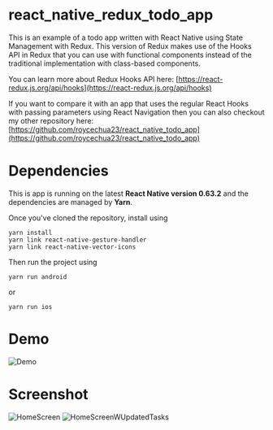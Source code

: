 # react_native_redux_todo_app

This is an example of a todo app written with React Native using State Management with Redux. This version of Redux makes use of the Hooks API in Redux that you can use with functional components instead of the traditional implementation with class-based components. 

You can learn more about Redux Hooks API here: [https://react-redux.js.org/api/hooks](https://react-redux.js.org/api/hooks)

If you want to compare it with an app that uses the regular React Hooks with passing parameters using React Navigation then you can also checkout my other repository here: [https://github.com/roycechua23/react_native_todo_app](https://github.com/roycechua23/react_native_todo_app)

# Dependencies

This is app is running on the latest **React Native version 0.63.2** and the dependencies are managed by **Yarn**. 

Once you've cloned the repository, install using 
```
yarn install
yarn link react-native-gesture-handler
yarn link react-native-vector-icons 
```
Then run the project using 
```
yarn run android 
```
or 
```
yarn run ios
```

# Demo

![Demo](https://github.com/roycechua23/react_native_todo_app/blob/master/demoScreenshots/react-native-todo-app-demo.gif)

# Screenshot
![HomeScreen](https://github.com/roycechua23/react_native_todo_app/blob/master/demoScreenshots/HomeScreen.png)
![HomeScreenWUpdatedTasks](https://github.com/roycechua23/react_native_todo_app/blob/master/demoScreenshots/HomeScreenWUpdatedTasks.png)